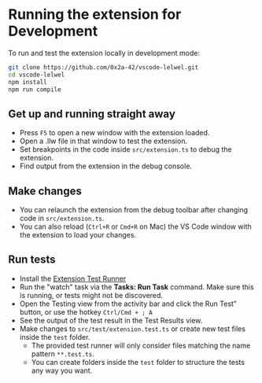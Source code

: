 # Running the extension for Development

To run and test the extension locally in development mode:

```sh
git clone https://github.com/0x2a-42/vscode-lelwel.git
cd vscode-lelwel
npm install
npm run compile
```

## Get up and running straight away

* Press `F5` to open a new window with the extension loaded.
* Open a .llw file in that window to test the extension.
* Set breakpoints in the code inside `src/extension.ts` to debug the extension.
* Find output from the extension in the debug console.

## Make changes

* You can relaunch the extension from the debug toolbar after changing code in `src/extension.ts`.
* You can also reload (`Ctrl+R` or `Cmd+R` on Mac) the VS Code window with the extension to load your changes.

## Run tests

* Install the [Extension Test Runner](https://marketplace.visualstudio.com/items?itemName=ms-vscode.extension-test-runner)
* Run the "watch" task via the **Tasks: Run Task** command. Make sure this is running, or tests might not be discovered.
* Open the Testing view from the activity bar and click the Run Test" button, or use the hotkey `Ctrl/Cmd + ; A`
* See the output of the test result in the Test Results view.
* Make changes to `src/test/extension.test.ts` or create new test files inside the `test` folder.
  * The provided test runner will only consider files matching the name pattern `**.test.ts`.
  * You can create folders inside the `test` folder to structure the tests any way you want.
